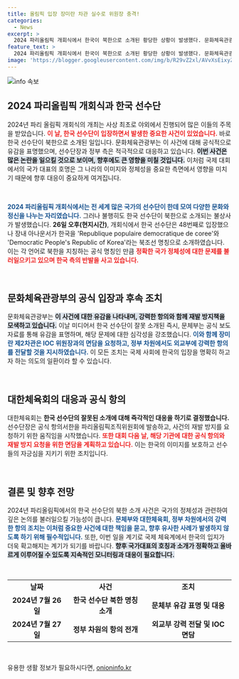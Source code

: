 ```yaml
---
title: 올림픽 입장 장미란 차관 실수로 위원장 충격!
categories:
  - News
excerpt: >
  2024 파리올림픽 개회식에서 한국이 북한으로 소개된 황당한 상황이 발생했다. 문화체육관광부가 즉각 유감을 표명하고, 정부와 대한체육회가 강력한 대응에 나섰다. 국제올림픽위원회는 과연 어떤 답변을 할까? 클릭해 자세한 내용을 확인해보세요!
feature_text: >
  2024 파리올림픽 개회식에서 한국이 북한으로 소개된 황당한 상황이 발생했다. 문화체육관광부가 즉각 유감을 표명하고, 정부와 대한체육회가 강력한 대응에 나섰다. 국제올림픽위원회는 과연 어떤 답변을 할까? 클릭해 자세한 내용을 확인해보세요!
image: 'https://blogger.googleusercontent.com/img/b/R29vZ2xl/AVvXsEixyZcFfHzMRdzZMjFBmAUKJYCLCGyLL1o632UiGVXcaFdKo_bkvkuCioo0uUKlGfBVcT3P84aROyZIXSBEx3Aw5nCQ3pTgDom1WDC4m8eifvWiAmWEEVb4x6G_l8C0QH225ldMjyaFvpxGEBGNO37VmDTDMHGhJPq73UglMfDca1-0aw/s1600/blogspot.png'
---
```


<p><img src="https://blogger.googleusercontent.com/img/b/R29vZ2xl/AVvXsEixyZcFfHzMRdzZMjFBmAUKJYCLCGyLL1o632UiGVXcaFdKo_bkvkuCioo0uUKlGfBVcT3P84aROyZIXSBEx3Aw5nCQ3pTgDom1WDC4m8eifvWiAmWEEVb4x6G_l8C0QH225ldMjyaFvpxGEBGNO37VmDTDMHGhJPq73UglMfDca1-0aw/s1600/blogspot.png" alt="info 속보" /></p>

<h2 data-ke-size="size26">2024 파리올림픽 개회식과 한국 선수단</h2>

<p data-ke-size="size16">2024년 파리 올림픽 개회식의 개최는 사상 최초로 야외에서 진행되어 많은 이들의 주목을 받았습니다. <b><span style="color: #ee2323;">이 날, 한국 선수단이 입장하면서 발생한 중요한 사건이 있었습니다.</span></b> 바로 한국 선수단이 북한으로 소개된 일입니다. 문화체육관광부는 이 사건에 대해 공식적으로 유감을 표명했으며, 선수단장과 정부 측은 적극적으로 대응하고 있습니다. <b><span style="background-color: #21538527;">이번 사건은 많은 논란을 일으킬 것으로 보이며, 향후에도 큰 영향을 미칠 것입니다.</span></b> 이처럼 국제 대회에서의 국가 대표의 호명은 그 나라의 이미지와 정체성을 중요한 측면에서 영향을 미치기 때문에 향후 대응이 중요하게 여겨집니다.</p>

<p data-ke-size="size16">&nbsp;</p>

<p><b><span style="color: #1a5490;">2024 파리올림픽 개회식에서는 전 세계 많은 국가의 선수단이 한데 모여 다양한 문화와 정신을 나누는 자리였습니다.</span></b> 그러나 불행히도 한국 선수단이 북한으로 소개되는 불상사가 발생했습니다. <b>26일 오후(현지시간)</b>, 개회식에서 한국 선수단은 48번째로 입장했으나 장내 아나운서가 한국을 'Republique populaire democratique de coree'와 'Democratic People's Republic of Korea'라는 북조선 명칭으로 소개하였습니다. 이는 각 언어로 북한을 지칭하는 공식 명칭인 만큼 <b><span style="color: #ee2323;">정확한 국가 정체성에 대한 문제를 불러일으키고 있으며 한국 측의 반발을 사고 있습니다.</span></b></p>

<p data-ke-size="size16">&nbsp;</p>

<h2 data-ke-size="size26">문화체육관광부의 공식 입장과 후속 조치</h2>

<p data-ke-size="size16">문화체육관광부는 <b><span style="background-color: #21538527;">이 사건에 대한 유감을 나타내며, 강력한 항의와 함께 재발 방지책을 모색하고 있습니다.</span></b> 이날 미디어서 한국 선수단이 잘못 소개된 즉시, 문체부는 공식 보도자료를 통해 유감을 표명하며, 해당 문제에 대한 심각성을 강조했습니다. <b><span style="color: #1a5490;">이와 함께 장미란 제2차관은 IOC 위원장과의 면담을 요청하고, 정부 차원에서도 외교부에 강력한 항의를 전달할 것을 지시하였습니다.</span></b> 이 모든 조치는 국제 사회에 한국의 입장을 명확히 하고자 하는 의도의 일환이라 할 수 있습니다.</p>

<p data-ke-size="size16">&nbsp;</p>

<h2 data-ke-size="size26">대한체육회의 대응과 공식 항의</h2>

<p data-ke-size="size16">대한체육회는 <b>한국 선수단의 잘못된 소개에 대해 즉각적인 대응을 하기로 결정했습니다.</b> 선수단장은 공식 항의서한을 파리올림픽조직위원회에 발송하고, 사건의 재발 방지를 요청하기 위한 움직임을 시작했습니다. <b><span style="color: #ee2323;">또한 대회 다음 날, 해당 기관에 대한 공식 항의와 재발 방지 요청을 위한 면담을 계획하고 있습니다.</span></b> 이는 한국의 이미지를 보호하고 선수들의 자긍심을 지키기 위한 조치입니다.</p>

<p data-ke-size="size16">&nbsp;</p>

<h2 data-ke-size="size26">결론 및 향후 전망</h2>

<p data-ke-size="size16">2024년 파리올림픽에서의 한국 선수단의 북한 소개 사건은 국가의 정체성과 관련하여 깊은 논의를 불러일으킬 가능성이 큽니다. <b><span style="color: #1a5490;">문체부와 대한체육회, 정부 차원에서의 강력한 항의 조치는 이처럼 중요한 사건에 대한 책임을 묻고, 향후 유사한 사례가 발생하지 않도록 하기 위해 필수적입니다.</span></b> 또한, 이번 일을 계기로 국제 체육계에서 한국의 입지가 더욱 확고해지는 계기가 되기를 바랍니다. <b><span style="background-color: #21538527;">향후 국가대표의 호칭과 소개가 정확하고 올바르게 이루어질 수 있도록 지속적인 모니터링과 대응이 필요합니다.</span></b></p> 

<p data-ke-size="size16">&nbsp;</p>

<table>
  <tr>
    <td style="text-align: center; height: 17px;"><b>날짜</b></td>
    <td style="text-align: center; height: 17px;"><b>사건</b></td>
    <td style="text-align: center; height: 17px;"><b>조치</b></td>
  </tr>
  <tr>
    <td style="text-align: center; height: 17px;"><b>2024년 7월 26일</b></td>
    <td style="text-align: center; height: 17px;"><b>한국 선수단 북한 명칭 소개</b></td>
    <td style="text-align: center; height: 17px;"><b>문체부 유감 표명 및 대응</b></td>
  </tr>
  <tr>
    <td style="text-align: center; height: 17px;"><b>2024년 7월 27일</b></td>
    <td style="text-align: center; height: 17px;"><b>정부 차원의 항의 전개</b></td>
    <td style="text-align: center; height: 17px;"><b>외교부 강력 전달 및 IOC 면담</b></td>
  </tr>
</table>

<p data-ke-size="size16">&nbsp;</p>
유용한 생활 정보가 필요하시다면, <a href="https://onioninfo.kr" rel="dofollow">onioninfo.kr</a>


